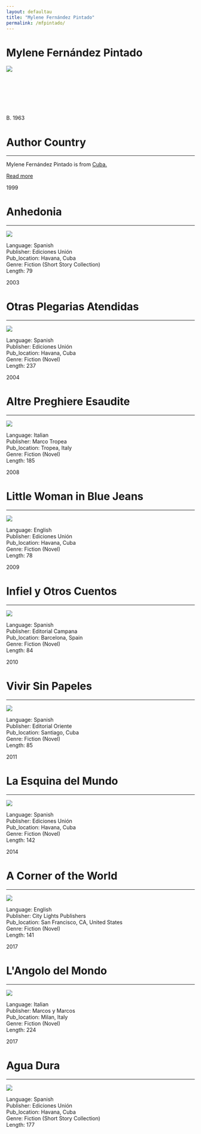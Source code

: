 ```yaml
---
layout: defaultau
title: "Mylene Fernández Pintado"
permalink: /mfpintado/
---
```

<!-- partial:index.partial.html -->
<div class="content">
    <h1>Mylene Fernández Pintado</h1>
    <div class="quote">
        <div><img src="https://oncubanews.com/wp-content/uploads/2021/07/En-su-casa-de-La-Habana-2019.-Foto-Paolo-Gebhard.jpg" class="logo"></div>
    </div>
    <div class="timeline">
        <div style="padding-bottom:100px;"></div>
        <div class="block">
            <div class="date right"><p class="right"> B. 1963</p></div>
            <div class="dot"></div>
            <div class="left first">
            <div class="author_country">
                <h1>Author Country</h1><hr>
            <div class="aclocation">      <p> Mylene Fernández Pintado is from <a href="{{ site.baseurl }}/14"> Cuba.</a></p></div>
                  <div class="acreadmore"><a href="https://es.wikipedia.org/wiki/Mylene_Fern%C3%A1ndez_Pintado" target="_blank">Read more</a></div>
            </div>
            </div>
        </div>
        <div class="block">
            <div class="date left"><p class="left">1999</p></div>
            <div class="dot"></div>
            <div class="right">
                <h1>Anhedonia</h1><hr>
                <p><img src="https://www.viceversa-mag.com/wp-content/uploads/2017/04/Mylene-Fernandez-Pintado.png"></p>
                <p>
                Language: Spanish <br/>
                Publisher: Ediciones Unión <br/>
                Pub_location: Havana, Cuba <br/>
                Genre: Fiction (Short Story Collection) <br/>
                Length: 79 <br/>  
                </p>
            </div>
        </div>
        <div class="block">
            <div class="date right"><p class="right">2003</p></div>
            <div class="dot"></div>
            <div class="left">
                <h1>Otras Plegarias Atendidas</h1><hr>
                <p><img src="https://i.gr-assets.com/images/S/compressed.photo.goodreads.com/books/1537447676l/6013130._SY475_.jpg"></p>
                <p>
                Language: Spanish <br/>
                Publisher: Ediciones Unión <br/>
                 Pub_location: Havana, Cuba <br/>
                Genre: Fiction (Novel) <br/>
                Length: 237 <br/>                       
                </p>
            </div>
        </div>
        <div class="block">
            <div class="date left"><p class="left hide">2004</p></div>
            <div class="dot"></div>
            <div class="right hide">
                <h1>Altre Preghiere Esaudite</h1><hr>
                <p><img src="https://i.gr-assets.com/images/S/compressed.photo.goodreads.com/books/1530856256l/40730082.jpg"></p>
                <p>
                Language: Italian <br/>
                Publisher: Marco Tropea <br/>
                Pub_location: Tropea, Italy <br/>
                Genre: Fiction (Novel) <br/>
                Length: 185 <br/>                 
                </p>
            </div>
        </div>
        <div class="block">
            <div class="date left"><p class="left hide">2008</p></div>
            <div class="dot"></div>
            <div class="right hide">
                <h1>Little Woman in Blue Jeans</h1><hr>
                <p><img src="https://www.ecured.cu/images/thumb/c/c7/Litwonm1.jpg/390px-Litwonm1.jpg"></p>
                <p>
                Language: English <br/>
                Publisher: Ediciones Unión <br/>
                 Pub_location: Havana, Cuba <br/>
                Genre: Fiction (Novel) <br/>
                Length: 78 <br/>                   
                </p>
            </div>
        </div>
        <div class="block">
            <div class="date right"><p class="right hide">2009</p></div>
            <div class="dot"></div>
            <div class="left hide">
                <h1>Infiel y Otros Cuentos</h1><hr>
                <p><img src="https://images-na.ssl-images-amazon.com/images/I/51dBVfozMPL.jpg"></p>
                <p>
                Language: Spanish <br/>
                Publisher: Editorial Campana <br/>
                 Pub_location: Barcelona, Spain <br/>
                Genre: Fiction (Novel) <br/>
                Length: 84 <br/>                
                </p>
                 </div>
        </div>
        <div class="block">
            <div class="date right"><p class="right hide">2010</p></div>
            <div class="dot"></div>
            <div class="left hide">
                <h1>Vivir Sin Papeles</h1><hr>
                <p><img src="https://www.ecured.cu/images/thumb/f/fb/Vivir_sin_papeles.jpg/390px-Vivir_sin_papeles.jpg"></p>
                Language: Spanish <br/>
                Publisher: Editorial Oriente <br/>
                 Pub_location: Santiago, Cuba <br/>
                Genre: Fiction (Novel)<br/>
                Length: 85 <br/>                
                </p>
            </div>
        </div>
        <div class="block">
            <div class="date right"><p class="right hide">2011</p></div>
            <div class="dot"></div>
            <div class="left hide">
                <h1>La Esquina del Mundo</h1><hr>
                <p><img src="https://4.bp.blogspot.com/-7zNZYvtX_OA/WHT9WRzV2_I/AAAAAAAAEvM/mXs4KKXeHM48s5EsN25ITWWMHCo_B7mjwCLcB/s1600/mylene.jpg"></p>
                <p>
                Language: Spanish <br/>
                Publisher: Ediciones Unión <br/>
                 Pub_location: Havana, Cuba <br/>
                Genre:  Fiction (Novel)<br/>
                Length: 142 <br/>                  </p>
            </div>
        </div>
        <div class="block">
            <div class="date left"><p class="left hide">2014</p></div>
            <div class="dot"></div>
            <div class="right hide">
                <h1>A Corner of the World</h1><hr>
                <p><img src="https://images-eu.ssl-images-amazon.com/images/I/41a0JlsVObL._SR600%2C315_PIWhiteStrip%2CBottomLeft%2C0%2C35_PIStarRatingFOUR%2CBottomLeft%2C360%2C-6_SR600%2C315_SCLZZZZZZZ_FMpng_BG255%2C255%2C255.jpg"></p>
                <p>
                Language: English <br/>
                Publisher: City Lights Publishers <br/>
                 Pub_location: San Francisco, CA, United States <br/>
                Genre: Fiction (Novel) <br/>
                Length: 141 <br/>                 
                </p>
            </div>
        </div>
     <div class="block">
            <div class="date right"><p class="right hide">2017</p></div>
            <div class="dot"></div>
            <div class="left hide">
                <h1>L'Angolo del Mondo</h1><hr>
                <p><img src="https://www.ilmessaggero.it/photos/MED/53/72/3385372_1642_2017_11_22_photo_00000051.jpg"></p>
                <p>
                Language: Italian <br/>
                Publisher: Marcos y Marcos <br/>
                Pub_location: Milan, Italy <br/>
                Genre: Fiction (Novel) <br/>
                Length: 224 <br/>                  
                </p>
            </div>
        </div>
        <div class="block">
            <div class="date left"><p class="left hide">2017</p></div>
            <div class="dot"></div>
            <div class="right hide">
                <h1>Agua Dura</h1><hr>
                <p><img src="https://www.granma.cu/file/img/2020/05/medium/f0170281.jpg"></p>
                <p>
                Language: Spanish <br/>
                Publisher: Ediciones Unión <br/>
                 Pub_location: Havana, Cuba <br/>
                Genre: Fiction (Short Story Collection) <br/>
                Length: 177 <br/>                  
                </p>
            </div>
        </div>
</div>
  <!-- partial -->
<script src='https://cdnjs.cloudflare.com/ajax/libs/jquery/3.1.1/jquery.min.js'></script><script  src="{{ site.baseurl }}/assets/js/authorscript.js"></script>